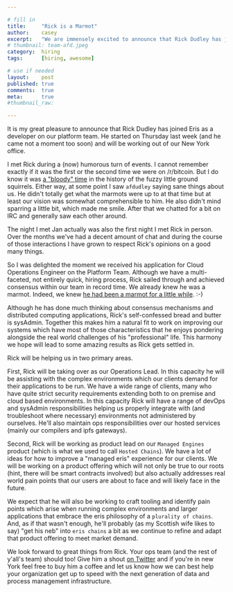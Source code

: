 ```yaml
---

# fill in
title:     "Rick is a Marmot"
author:    casey
excerpt:   "We are immensely excited to announce that Rick Dudley has joined Eris as a Developer on our Platform Team."
# thumbnail: team-afd.jpeg
category:  hiring
tags:      [hiring, awesome]

# use if needed
layout:    post
published: true
comments:  true
meta:      true
#thumbnail_raw:

---
```


It is my great pleasure to announce that Rick Dudley has joined Eris as a developer on our platform team. He started on Thursday last week (and he came not a moment too soon) and will be working out of our New York office.

I met Rick during a (now) humorous turn of events. I cannot remember exactly if it was the first or the second time we were on /r/bitcoin. But I do know it was [a "bloody" time](https://www.reddit.com/r/erisindustries/comments/304j9t/dear_rbitcoin/) in the history of the fuzzy little ground squirrels. Either way, at some point I saw `afdudley` saying sane things about us. He didn't totally get what the marmots were up to at that time but at least our vision was somewhat comprehensible to him. He also didn't mind sparring a little bit, which made me smile. After that we chatted for a bit on IRC and generally saw each other around.

The night I met Jan actually was also the first night I met Rick in person. Over the months we've had a decent amount of chat and during the course of those interactions I have grown to respect Rick's opinions on a good many things.

So I was delighted the moment we received his application for Cloud Operations Engineer on the Platform Team. Although we have a multi-faceted, not entirely quick, hiring process, Rick sailed through and achieved consensus within our team in record time. We already knew he was a marmot. Indeed, we knew [he had been a marmot for a little while](https://www.reddit.com/r/Bitcoin/comments/3001ia/psa_if_you_as_hard_questions_or_criticize_eris/cpp1j2a). :-)

Although he has done much thinking about consensus mechanisms and distributed computing applications, Rick's self-confessed bread and butter is sysAdmin. Together this makes him a natural fit to work on improving our systems which have most of those characteristics that he enjoys pondering alongside the real world challenges of his "professional" life. This harmony we hope will lead to some amazing results as Rick gets settled in.

Rick will be helping us in two primary areas.

First, Rick will be taking over as our Operations Lead. In this capacity he will be assisting with the complex environments which our clients demand for their applications to be run. We have a wide range of clients, many who have quite strict security requirements extending both to on premise and cloud based environments. In this capacity Rick will have a range of devOps and sysAdmin responsibilities helping us properly integrate with (and troubleshoot where necessary) environments not administered by ourselves. He'll also maintain ops responsibilities over our hosted services (mainly our compilers and ipfs gateways).

Second, Rick will be working as product lead on our `Managed Engines` product (which is what we used to call `Hosted Chains`). We have a lot of ideas for how to improve a "managed eris" experience for our clients. We will be working on a product offering which will not only be true to our roots (hint, there will be smart contracts involved) but also actually addresses real world pain points that our users are about to face and will likely face in the future.

We expect that he will also be working to craft tooling and identify pain points which arise when running complex environments and larger applications that embrace the eris philosophy of a `plurality of chains`. And, as if that wasn't enough, he'll probably (as my Scottish wife likes to say) "get his neb" into `eris chains` a bit as we continue to refine and adapt that product offering to meet market demand.

We look forward to great things from Rick. Your ops team (and the rest of y'all's team) should too! Give him a shout [on Twitter](https://twitter.com/AFDudley0) and if you're in new York feel free to buy him a coffee and let us know how we can best help your organization get up to speed with the next generation of data and process management infrastructure.
